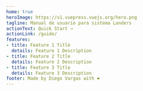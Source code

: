 ```yaml
---
home: true
heroImage: https://v1.vuepress.vuejs.org/hero.png
tagline: Manual de usuario para sistema Landers
actionText: Quick Start →
actionLink: /guide/
features:
- title: Feature 1 Title
  details: Feature 1 Description
- title: Feature 2 Title
  details: Feature 2 Description
- title: Feature 3 Title
  details: Feature 3 Description
footer: Made by Diego Vargas with ❤️
---
```

